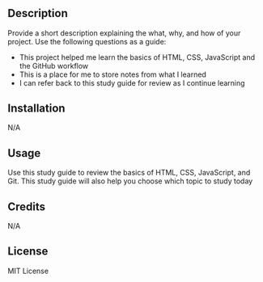 # <Prework-Study-Guide>

## Description

Provide a short description explaining the what, why, and how of your project. Use the following questions as a guide:

- This project helped me learn the basics of HTML, CSS, JavaScript and the GitHub workflow
- This is a place for me to store notes from what I learned
- I can refer back to this study guide for review as I continue learning


## Installation

N/A

## Usage

Use this study guide to review the basics of HTML, CSS, JavaScript, and Git. This study guide will also help you choose which topic to study today

## Credits

N/A

## License

MIT License
